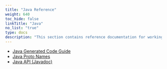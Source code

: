 ```yaml
---
title: "Java Reference"
weight: 640
toc_hide: false
linkTitle: "Java"
no_list: "true"
type: docs
description: "This section contains reference documentation for working with protocol buffer classes in Java"
---
```

    

*   [Java Generated Code Guide](/reference/java/java-generated)
*   [Java Proto Names](/reference/java/java-proto-names)
*   [Java API (Javadoc)](/reference/java/api-docs/overview-summary.html)

